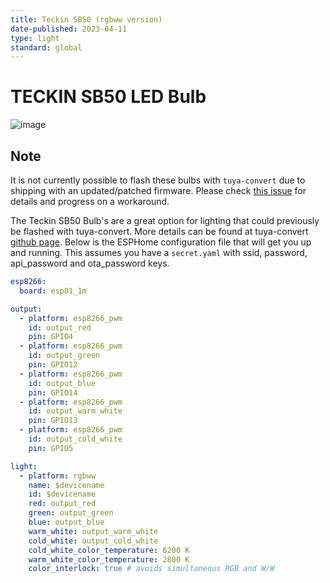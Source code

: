 ```yaml
---
title: Teckin SB50 (rgbww version)
date-published: 2023-04-11
type: light
standard: global
---
```


# TECKIN SB50 LED Bulb


![image](/teckin_sb50.jpg)


## Note

It is not currently possible to flash these bulbs with `tuya-convert`
due to shipping with an updated/patched firmware. Please check [this
issue](https://github.com/ct-Open-Source/tuya-convert/issues/483) for
details and progress on a workaround.

The Teckin SB50 Bulb\'s are a great option for lighting that could
previously be flashed with tuya-convert. More details can be found at
tuya-convert [github
page](https://github.com/ct-Open-Source/tuya-convert). Below is the
ESPHome configuration file that will get you up and running. This
assumes you have a `secret.yaml` with ssid, password, api_password and
ota_password keys.

``` yaml
esp8266:
  board: esp01_1m

output:
  - platform: esp8266_pwm
    id: output_red
    pin: GPIO4
  - platform: esp8266_pwm
    id: output_green
    pin: GPIO12
  - platform: esp8266_pwm
    id: output_blue
    pin: GPIO14
  - platform: esp8266_pwm
    id: output_warm_white
    pin: GPIO13
  - platform: esp8266_pwm
    id: output_cold_white
    pin: GPIO5

light:
  - platform: rgbww
    name: $devicename
    id: $devicename
    red: output_red
    green: output_green
    blue: output_blue
    warm_white: output_warm_white
    cold_white: output_cold_white
    cold_white_color_temperature: 6200 K
    warm_white_color_temperature: 2800 K
    color_interlock: true # avoids simultaneous RGB and W/W
```

